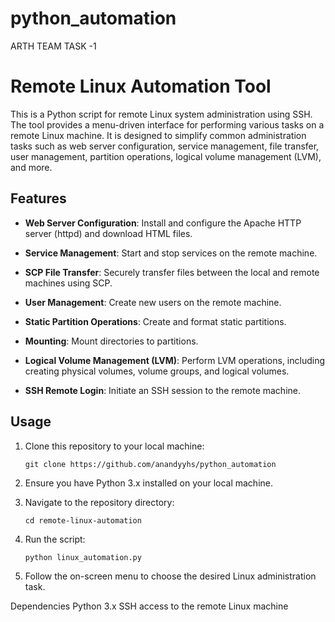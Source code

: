 # python_automation
ARTH TEAM TASK -1

# Remote Linux Automation Tool

This is a Python script for remote Linux system administration using SSH. The tool provides a menu-driven interface for performing various tasks on a remote Linux machine. It is designed to simplify common administration tasks such as web server configuration, service management, file transfer, user management, partition operations, logical volume management (LVM), and more.

## Features

- **Web Server Configuration**: Install and configure the Apache HTTP server (httpd) and download HTML files.

- **Service Management**: Start and stop services on the remote machine.

- **SCP File Transfer**: Securely transfer files between the local and remote machines using SCP.

- **User Management**: Create new users on the remote machine.

- **Static Partition Operations**: Create and format static partitions.

- **Mounting**: Mount directories to partitions.

- **Logical Volume Management (LVM)**: Perform LVM operations, including creating physical volumes, volume groups, and logical volumes.

- **SSH Remote Login**: Initiate an SSH session to the remote machine.

## Usage

1. Clone this repository to your local machine:

   ```shell
   git clone https://github.com/anandyyhs/python_automation

2. Ensure you have Python 3.x installed on your local machine.

3. Navigate to the repository directory:
   ```shell
   cd remote-linux-automation
5. Run the script:
   ```shell
   python linux_automation.py
6. Follow the on-screen menu to choose the desired Linux administration task.

Dependencies
Python 3.x
SSH access to the remote Linux machine


